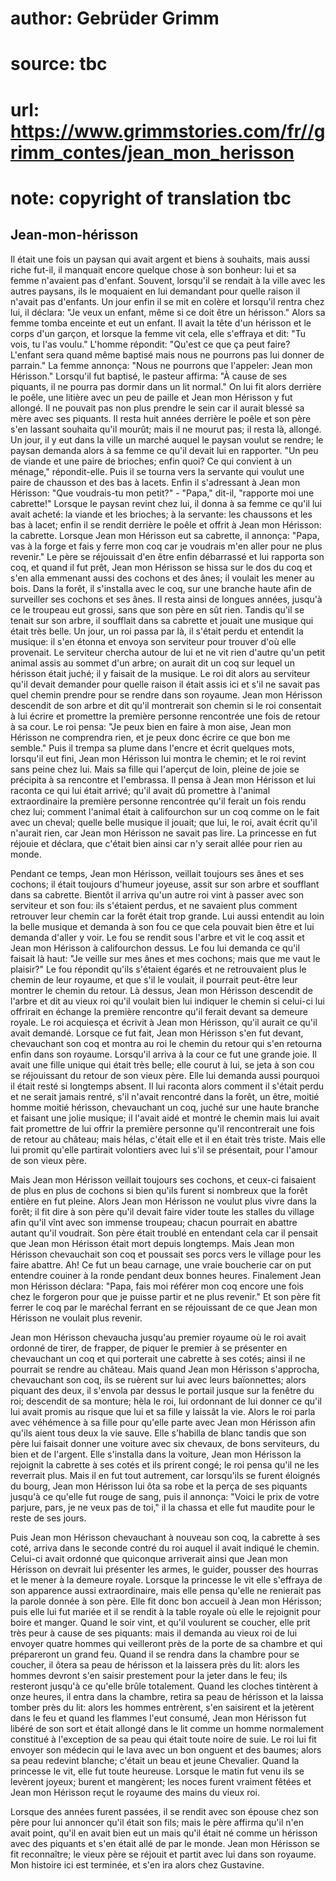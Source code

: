 # author: Gebrüder Grimm
# source: tbc
# url: https://www.grimmstories.com/fr//grimm_contes/jean_mon_herisson
# note: copyright of translation tbc

## Jean-mon-hérisson 

Il était une fois un paysan qui avait argent et biens à souhaits, mais
aussi riche fut-il, il manquait encore quelque chose à son bonheur: lui
et sa femme n'avaient pas d'enfant. Souvent, lorsqu'il se rendait à
la ville avec les autres paysans, ils le moquaient en lui demandant pour
quelle raison il n'avait pas d'enfants. Un jour enfin il se mit en
colère et lorsqu'il rentra chez lui, il déclara: "Je veux un enfant,
même si ce doit être un hérisson." Alors sa femme tomba enceinte et eut
un enfant. Il avait la tête d'un hérisson et le corps d'un garçon, et
lorsque la femme vit cela, elle s'effraya et dit: "Tu vois, tu l'as
voulu." L'homme répondit: "Qu'est ce que ça peut faire? L'enfant
sera quand même baptisé mais nous ne pourrons pas lui donner de
parrain." La femme annonça: "Nous ne pourrons que l'appeler: Jean mon
Hérisson." Lorsqu'il fut baptisé, le pasteur affirma: "À cause de ses
piquants, il ne pourra pas dormir dans un lit normal." On lui fit alors
derrière le poêle, une litière avec un peu de paille et Jean mon
Hérisson y fut allongé. Il ne pouvait pas non plus prendre le sein car
il aurait blessé sa mère avec ses piquants. Il resta huit années
derrière le poêle et son père s'en lassant souhaita qu'il mourût; mais
il ne mourut pas; il resta là, allongé. Un jour, il y eut dans la ville
un marché auquel le paysan voulut se rendre; le paysan demanda alors à
sa femme ce qu'il devait lui en rapporter. "Un peu de viande et une
paire de brioches; enfin quoi? Ce qui convient à un ménage,"
répondit-elle. Puis il se tourna vers la servante qui voulut une paire
de chausson et des bas à lacets. Enfin il s'adressant à Jean mon
Hérisson: "Que voudrais-tu mon petit?" - "Papa," dit-il, "rapporte
moi une cabrette!" Lorsque le paysan revint chez lui, il donna à sa
femme ce qu'il lui avait acheté: la viande et les brioches; à la
servante: les chaussons et les bas à lacet; enfin il se rendit derrière
le poêle et offrit à Jean mon Hérisson: la cabrette. Lorsque Jean mon
Hérisson eut sa cabrette, il annonça: "Papa, vas à la forge et fais y
ferre mon coq car je voudrais m'en aller pour ne plus revenir." Le
père se réjouissait d'en être enfin débarrassé et lui rapporta son coq,
et quand il fut prêt, Jean mon Hérisson se hissa sur le dos du coq et
s'en alla emmenant aussi des cochons et des ânes; il voulait les mener
au bois. Dans la forêt, il s'installa avec le coq, sur une branche
haute afin de surveiller ses cochons et ses ânes. Il resta ainsi de
longues années, jusqu'à ce le troupeau eut grossi, sans que son père en
sût rien. Tandis qu'il se tenait sur son arbre, il soufflait dans sa
cabrette et jouait une musique qui était très belle. Un jour, un roi
passa par là, il s'était perdu et entendit la musique: il s'en étonna
et envoya son serviteur pour trouver d'où elle provenait. Le serviteur
chercha autour de lui et ne vit rien d'autre qu'un petit animal assis
au sommet d'un arbre; on aurait dit un coq sur lequel un hérisson était
juché; il y faisait de la musique. Le roi dit alors au serviteur qu'il
devait demander pour quelle raison il était assis ici et s'il ne savait
pas quel chemin prendre pour se rendre dans son royaume. Jean mon
Hérisson descendit de son arbre et dit qu'il montrerait son chemin si
le roi consentait à lui écrire et promettre la première personne
rencontrée une fois de retour à sa cour. Le roi pensa: "Je peux bien en
faire à mon aise, Jean mon Hérisson ne comprendra rien, et je peux donc
écrire ce que bon me semble." Puis il trempa sa plume dans l'encre et
écrit quelques mots, lorsqu'il eut fini, Jean mon Hérisson lui montra
le chemin; et le roi revint sans peine chez lui. Mais sa fille qui
l'aperçut de loin, pleine de joie se précipita à sa rencontre et
l'embrassa. Il pensa à Jean mon Hérisson et lui raconta ce qui lui
était arrivé; qu'il avait dû promettre à l'animal extraordinaire la
première personne rencontrée qu'il ferait un fois rendu chez lui;
comment l'animal était à califourchon sur un coq comme on le fait avec
un cheval; quelle belle musique il jouait; que lui, le roi, avait écrit
qu'il n'aurait rien, car Jean mon Hérisson ne savait pas lire. La
princesse en fut réjouie et déclara, que c'était bien ainsi car n'y
serait allée pour rien au monde.

Pendant ce temps, Jean mon Hérisson, veillait toujours ses ânes et ses
cochons; il était toujours d'humeur joyeuse, assit sur son arbre et
soufflant dans sa cabrette. Bientôt il arriva qu'un autre roi vint à
passer avec son serviteur et son fou: ils s'étaient perdus, et ne
savaient plus comment retrouver leur chemin car la forêt était trop
grande. Lui aussi entendit au loin la belle musique et demanda à son fou
ce que cela pouvait bien être et lui demanda d'aller y voir. Le fou se
rendit sous l'arbre et vit le coq assit et Jean mon Hérisson à
califourchon dessus. Le fou lui demanda ce qu'il faisait là haut: "Je
veille sur mes ânes et mes cochons; mais que me vaut le plaisir?" Le
fou répondit qu'ils s'étaient égarés et ne retrouvaient plus le chemin
de leur royaume, et que s'il le voulait, il pourrait peut-être leur
montrer le chemin du retour. Là dessus, Jean mon Hérisson descendit de
l'arbre et dit au vieux roi qu'il voulait bien lui indiquer le chemin
si celui-ci lui offrirait en échange la première rencontre qu'il ferait
devant sa demeure royale. Le roi acquiesça et écrivit à Jean mon
Hérisson, qu'il aurait ce qu'il avait demandé. Lorsque ce fut fait,
Jean mon Hérisson s'en fut devant, chevauchant son coq et montra au roi
le chemin du retour qui s'en retourna enfin dans son royaume.
Lorsqu'il arriva à la cour ce fut une grande joie. Il avait une fille
unique qui était très belle; elle courut à lui, se jeta à son cou se
réjouissant du retour de son vieux père. Elle lui demanda aussi pourquoi
il était resté si longtemps absent. Il lui raconta alors comment il
s'était perdu et ne serait jamais rentré, s'il n'avait rencontré dans
la forêt, un être, moitié homme moitié hérisson, chevauchant un coq,
juché sur une haute branche et faisant une jolie musique; il l'avait
aidé et montré le chemin mais lui avait fait promettre de lui offrir la
première personne qu'il rencontrerait une fois de retour au château;
mais hélas, c'était elle et il en était très triste. Mais elle lui
promit qu'elle partirait volontiers avec lui s'il se présentait, pour
l'amour de son vieux père.

Mais Jean mon Hérisson veillait toujours ses cochons, et ceux-ci
faisaient de plus en plus de cochons si bien qu'ils furent si nombreux
que la forêt entière en fut pleine. Alors Jean mon Hérisson ne voulut
plus vivre dans la forêt; il fit dire à son père qu'il devait faire
vider toute les stalles du village afin qu'il vînt avec son immense
troupeau; chacun pourrait en abattre autant qu'il voudrait. Son père
était troublé en entendant cela car il pensait que Jean mon Hérisson
était mort depuis longtemps. Mais Jean mon Hérisson chevauchait son coq
et poussait ses porcs vers le village pour les faire abattre. Ah! Ce fut
un beau carnage, une vraie boucherie car on put entendre couiner à la
ronde pendant deux bonnes heures. Finalement Jean mon Hérisson déclara:
"Papa, fais moi référer mon coq encore une fois chez le forgeron pour
que je puisse partir et ne plus revenir." Et son père fit ferrer le coq
par le maréchal ferrant en se réjouissant de ce que Jean mon Hérisson ne
voulait plus revenir.

Jean mon Hérisson chevaucha jusqu'au premier royaume où le roi avait
ordonné de tirer, de frapper, de piquer le premier à se présenter en
chevauchant un coq et qui porterait une cabrette à ses cotés; ainsi il
ne pourrait se rendre au château. Mais quand Jean mon Hérisson
s'approcha, chevauchant son coq, ils se ruèrent sur lui avec leurs
baïonnettes; alors piquant des deux, il s'envola par dessus le portail
jusque sur la fenêtre du roi; descendit de sa monture; hèla le roi, lui
ordonnant de lui donner ce qu'il lui avait promis au risque que lui et
sa fille y laissât la vie. Alors le roi parla avec véhémence à sa fille
pour qu'elle parte avec Jean mon Hérisson afin qu'ils aient tous deux
la vie sauve. Elle s'habilla de blanc tandis que son père lui faisait
donner une voiture avec six chevaux, de bons serviteurs, du bien et de
l'argent. Elle s'installa dans la voiture, Jean mon Hérisson la
rejoignit la cabrette à ses cotés et ils prirent congé; le roi pensa
qu'il ne les reverrait plus. Mais il en fut tout autrement, car
lorsqu'ils se furent éloignés du bourg, Jean mon Hérisson lui ôta sa
robe et la perça de ses piquants jusqu'à ce qu'elle fut rouge de sang,
puis il annonça: "Voici le prix de votre parjure, pars, je ne veux pas
de toi," il la chassa et elle fut maudite pour le reste de ses jours.

Puis Jean mon Hérisson chevauchant à nouveau son coq, la cabrette à ses
coté, arriva dans le seconde contré du roi auquel il avait indiqué le
chemin. Celui-ci avait ordonné que quiconque arriverait ainsi que Jean
mon Hérisson on devrait lui présenter les armes, le guider, pousser des
hourras et le mener à la demeure royale. Lorsque la princesse le vit
elle s'effraya de son apparence aussi extraordinaire, mais elle pensa
qu'elle ne renierait pas la parole donnée à son père. Elle fit donc bon
accueil à Jean mon Hérisson; puis elle lui fut mariée et il se rendit à
la table royale où elle le rejoignit pour boire et manger. Quand le soir
vint, et qu'il voulurent se coucher, elle prit très peur à cause de ses
piquants: mais il demanda au vieux roi de lui envoyer quatre hommes qui
veilleront près de la porte de sa chambre et qui prépareront un grand
feu. Quand il se rendra dans la chambre pour se coucher, il ôtera sa
peau de hérisson et la laissera près du lit: alors les hommes devront
s'en saisir prestement pour la jeter dans le feu; ils resteront
jusqu'à ce qu'elle brûle totalement. Quand les cloches tintèrent à
onze heures, il entra dans la chambre, retira sa peau de hérisson et la
laissa tomber près du lit: alors les hommes entrèrent, s'en saisirent
et la jetèrent dans le feu et quand les flammes l'eut consumé, Jean mon
Hérisson fut libéré de son sort et était allongé dans le lit comme un
homme normalement constitué à l'exception de sa peau qui était toute
noire de suie. Le roi lui fit envoyer son médecin qui le lava avec un
bon onguent et des baumes; alors sa peau redevint blanche; c'était un
beau et jeune Chevalier. Quand la princesse le vit, elle fut toute
heureuse. Lorsque le matin fut venu ils se levèrent joyeux; burent et
mangèrent; les noces furent vraiment fêtées et Jean mon Hérisson reçut
le royaume des mains du vieux roi.

Lorsque des années furent passées, il se rendit avec son épouse chez son
père pour lui annoncer qu'il était son fils; mais le père affirma
qu'il n'en avait point, qu'il en avait bien eut un mais qu'il était
né comme un hérisson avec des piquants et s'en était allé de par le
monde. Jean mon Hérisson se fit reconnaître; le vieux père se réjouit et
partit avec lui dans son royaume. Mon histoire ici est terminée, et
s'en ira alors chez Gustavine.
